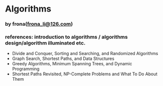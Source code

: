 # Algorithms 
### by frona(frona_li@126.com)




### references: introduction to algorithms / algorithms design/algorithm illuminated etc. 


* Divide and Conquer, Sorting and Searching, and Randomized Algorithms
* Graph Search, Shortest Paths, and Data Structures
* Greedy Algorithms, Minimum Spanning Trees, and Dynamic Programming
* Shortest Paths Revisited, NP-Complete Problems and What To Do About Them
